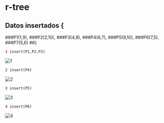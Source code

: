 # r-tree
## Datos insertados {
###P1(1,9),
###P2(2,10),
###P3(4,8),
###P4(6,7),
###P5(9,10),
###P6(7,5),
###P7(5,6)
##}
~~~
1 insert(P1,P2,P3)
~~~
![1](https://github.com/yerson001/r-tree/blob/second-r-tree/IMG/1.PNG)
~~~
2 insert(P4)
~~~
![2](https://github.com/yerson001/r-tree/blob/second-r-tree/IMG/2.PNG)
~~~
3 insert(P5)
~~~
![3](https://github.com/yerson001/r-tree/blob/second-r-tree/IMG/3.PNG)
~~~
4 insert(P6)
~~~
![4](https://github.com/yerson001/r-tree/blob/second-r-tree/IMG/4.PNG)
